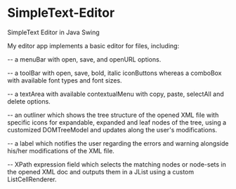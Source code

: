 # SimpleText-Editor

SimpleText Editor in Java Swing 

My editor app implements a basic editor for files, including:

-- a menuBar with open, save, and openURL options.

-- a toolBar with open, save, bold, italic iconButtons whereas a comboBox
with 
available font types and font sizes.

-- a textArea with available contextualMenu with copy, paste, selectAll 
and delete 
options.

-- an outliner which shows the tree structure of the opened XML file with 
specific 
icons for expandable, expanded and leaf nodes of the tree, using 
a customized 
DOMTreeModel and updates along the user's modifications.

--  a label which notifies the user regarding the errors and warning 
alongside 
his/her modifications of the XML file.

-- XPath expression field which selects the matching nodes 
or node-sets in the opened XML doc and outputs them in a 
JList using a custom ListCellRenderer.
